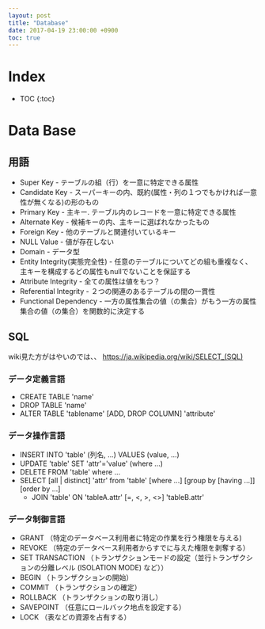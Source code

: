 ```yaml
---
layout: post
title: "Database"
date: 2017-04-19 23:00:00 +0900
toc: true
---
```


# Index

* TOC
{:toc}

# Data Base

## 用語
* Super Key - テーブルの組（行）を一意に特定できる属性
* Candidate Key - スーパーキーの内、既約(属性・列の１つでもかければ一意性が無くなる)の形のもの
* Primary Key - 主キー. テーブル内のレコードを一意に特定できる属性
* Alternate Key -  候補キーの内、主キーに選ばれなかったもの
* Foreign Key - 他のテーブルと関連付いているキー
* NULL Value - 値が存在しない
* Domain - データ型
* Entity Integrity(実態完全性) - 任意のテーブルについてどの組も重複なく、主キーを構成するどの属性もnullでないことを保証する　
* Attribute Integrity - 全ての属性は値をもつ？
* Referential Integrity - ２つの関連のあるテーブルの間の一貫性
* Functional Dependency - 一方の属性集合の値（の集合）がもう一方の属性集合の値（の集合）を関数的に決定する

## SQL
wiki見た方がはやいのでは、、
https://ja.wikipedia.org/wiki/SELECT_(SQL)
### データ定義言語
* CREATE TABLE 'name'
* DROP TABLE 'name'
* ALTER TABLE 'tablename' [ADD, DROP COLUMN] 'attribute'
### データ操作言語
* INSERT INTO 'table' (列名, ...) VALUES (value, ...)
* UPDATE 'table' SET 'attr'='value' (where ...)
* DELETE FROM 'table' where ...
* SELECT [all | distinct] 'attr' from 'table' [where ...] [group by [having ...]] [order by ...]
  * JOIN 'table' ON 'tableA.attr' [=, <, >, <>] 'tableB.attr'


### データ制御言語
* GRANT （特定のデータベース利用者に特定の作業を行う権限を与える)
* REVOKE （特定のデータベース利用者からすでに与えた権限を剥奪する）
* SET TRANSACTION （トランザクションモードの設定（並行トランザクションの分離レベル (ISOLATION MODE) など））
* BEGIN （トランザクションの開始）
* COMMIT （トランザクションの確定）
* ROLLBACK （トランザクションの取り消し）
* SAVEPOINT （任意にロールバック地点を設定する）
* LOCK （表などの資源を占有する）
